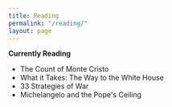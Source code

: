 ```yaml
---
title: Reading
permalink: "/reading/"
layout: page
---
```


**Currently Reading**

- The Count of Monte Cristo
- What it Takes: The Way to the White House
- 33 Strategies of War
- Michelangelo and the Pope's Ceiling 
